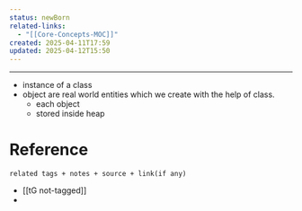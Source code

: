 ```yaml
---
status: newBorn
related-links:
  - "[[Core-Concepts-MOC]]"
created: 2025-04-11T17:59
updated: 2025-04-12T15:50
---
```

---

- instance of a class
- object are real world entities which we create with the help of class.
	- each object 
	- stored inside heap



# Reference
`related tags + notes + source + link(if any)`
 
- [[tG not-tagged]]
- 